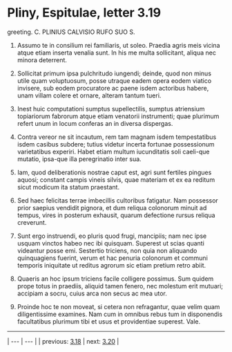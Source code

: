 # Pliny, Espitulae, letter 3.19

greeting. C. PLINIUS CALVISIO RUFO SUO S.



1. Assumo te in consilium rei familiaris, ut soleo. Praedia agris meis vicina atque etiam inserta venalia sunt. In his me multa sollicitant, aliqua nec minora deterrent.



2. Sollicitat primum ipsa pulchritudo iungendi; deinde, quod non minus utile quam voluptuosum, posse utraque eadem opera eodem viatico invisere, sub eodem procuratore ac paene isdem actoribus habere, unam villam colere et ornare, alteram tantum tueri.



3. Inest huic computationi sumptus supellectilis, sumptus atriensium topiariorum fabrorum atque etiam venatorii instrumenti; quae plurimum refert unum in locum conferas an in diversa dispergas.



4. Contra vereor ne sit incautum, rem tam magnam isdem tempestatibus isdem casibus subdere; tutius videtur incerta fortunae possessionum varietatibus experiri. Habet etiam multum iucunditatis soli caeli-que mutatio, ipsa-que illa peregrinatio inter sua.



5. Iam, quod deliberationis nostrae caput est, agri sunt fertiles pingues aquosi; constant campis vineis silvis, quae materiam et ex ea reditum sicut modicum ita statum praestant.



6. Sed haec felicitas terrae imbecillis cultoribus fatigatur. Nam possessor prior saepius vendidit pignora, et dum reliqua colonorum minuit ad tempus, vires in posterum exhausit, quarum defectione rursus reliqua creverunt.



7. Sunt ergo instruendi, eo pluris quod frugi, mancipiis; nam nec ipse usquam vinctos habeo nec ibi quisquam. Superest ut scias quanti videantur posse emi. Sestertio triciens, non quia non aliquando quinquagiens fuerint, verum et hac penuria colonorum et communi temporis iniquitate ut reditus agrorum sic etiam pretium retro abiit.



8. Quaeris an hoc ipsum triciens facile colligere possimus. Sum quidem prope totus in praediis, aliquid tamen fenero, nec molestum erit mutuari; accipiam a socru, cuius arca non secus ac mea utor.



9. Proinde hoc te non moveat, si cetera non refragantur, quae velim quam diligentissime examines. Nam cum in omnibus rebus tum in disponendis facultatibus plurimum tibi et usus et providentiae superest. Vale.



---

| --- | --- |
| previous: [3.18](../3.18/) | next: [3.20](../3.20/) |